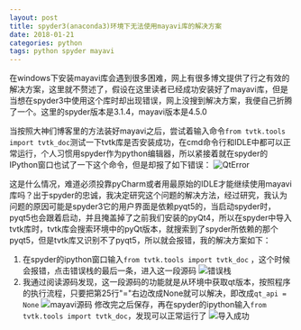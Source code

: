```yaml
---
layout: post
title: spyder3(anaconda3)环境下无法使用mayavi库的解决方案
date: 2018-01-21
categories: python
tags: python spyder mayavi
---
```

在windows下安装mayavi库会遇到很多困难，网上有很多博文提供了行之有效的解决方案，这里就不赘述了，假设在这里读者已经成功安装好了mayavi库，但是当想在spyder3中使用这个库时却出现错误，网上没搜到解决方案，我便自己折腾了一个。这里的spyder版本是3.1.4，mayavi版本是4.5.0

当按照大神们博客里的方法装好mayavi之后，尝试着输入命令`from tvtk.tools import tvtk_doc`测试一下tvtk库是否安装成功，在cmd命令行和IDLE中都可以正常运行，个人习惯用spyder作为python编辑器，所以紧接着就在spyder的IPython窗口也试了一下这个命令，但是却报了如下错误：
![QtError](http://upload-images.jianshu.io/upload_images/10192684-698110f5e0f1d07e.png?imageMogr2/auto-orient/strip%7CimageView2/2/w/1240)
 
 这是什么情况，难道必须投靠pyCharm或者用最原始的IDLE才能继续使用mayavi库吗？出于spyder的忠诚，我决定研究这个问题的解决方法，经过研究，我认为问题的原因可能是spyder3它的用户界面是依赖pyqt5的，当启动spyder时，pyqt5也会跟着启动，并且掩盖掉了之前我们安装的pyQt4，所以在spyder中导入tvtk库时，tvtk库会搜索环境中的pyQt版本，就搜索到了spyder所依赖的那个pyqt5，但是tvtk库又识别不了pyqt5，所以就会报错，我的解决方案如下：
  1. 在spyder的ipython窗口输入`from tvtk.tools import tvtk_doc` ，这个时候会报错，点击错误栈的最后一条，进入这一段源码
  ![错误栈](http://upload-images.jianshu.io/upload_images/10192684-a9b6b5fd62f2497b.png?imageMogr2/auto-orient/strip%7CimageView2/2/w/1240)
  2. 我通过阅读源码发现，这一段源码的功能就是从环境中获取qt版本，按照程序的执行流程，只要把第25行"="右边改成None就可以解决，即改成`qt_api = None`
  ![mayavi源码](http://upload-images.jianshu.io/upload_images/10192684-91c72a39c5d931ab.png?imageMogr2/auto-orient/strip%7CimageView2/2/w/1240)
  修改完之后保存，再在spyder的ipython输入`from tvtk.tools import tvtk_doc`，发现可以正常运行了
  ![导入成功](http://upload-images.jianshu.io/upload_images/10192684-dff36b0575c10509.png?imageMogr2/auto-orient/strip%7CimageView2/2/w/1240)
 
   